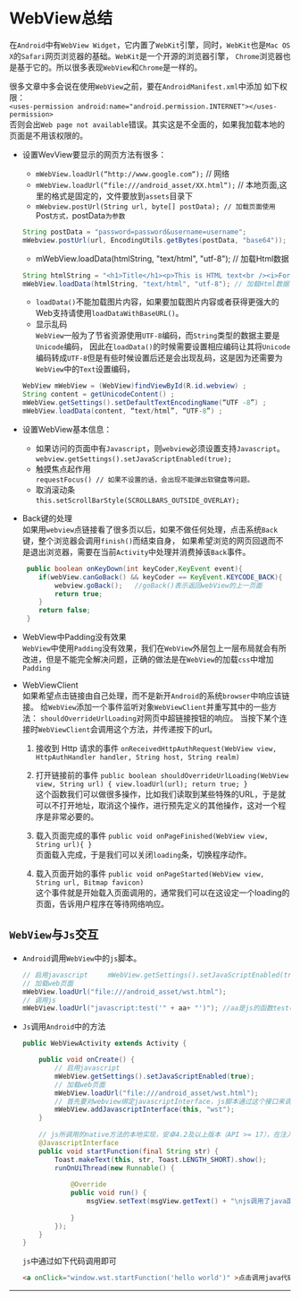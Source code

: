 WebView总结
===
     
在`Android`中有`WebView Widget`，它内置了`WebKit`引擎，同时，`WebKit`也是`Mac OS X`的`Safari`网页浏览器的基础。`WebKit`是一个开源的浏览器引擎，
`Chrome`浏览器也是基于它的。所以很多表现`WebView`和`Chrome`是一样的。          

很多文章中多会说在使用`WebView`之前，要在`AndroidManifest.xml`中添加 如下权限：           
`<uses-permission android:name="android.permission.INTERNET"></uses-permission>`        
否则会出`Web page not available`错误。其实这是不全面的，如果我加载本地的页面是不用该权限的。

- 设置WevView要显示的网页方法有很多：
    - `mWebView.loadUrl(“http://www.google.com“);` // 网络
    - `mWebView.loadUrl(“file:///android_asset/XX.html“);` // 本地页面,这里的格式是固定的，文件要放到`assets`目录下
    - `mWebview.postUrl(String url, byte[] postData); // 加载页面使用`Post`方式，`postData`为参数`

    ```java
	String postData = "password=password&username=username";
	mWebview.postUrl(url, EncodingUtils.getBytes(postData, "base64"));
	```
    - mWebView.loadData(htmlString, "text/html", "utf-8"); // 加载Html数据

    ```java
	String htmlString = "<h1>Title</h1><p>This is HTML text<br /><i>Formatted in italics</i><br />Anothor Line</p>";
	mWebView.loadData(htmlString, "text/html", "utf-8"); // 加载Html数据
	```
	- `loadData()`不能加载图片内容，如果要加载图片内容或者获得更强大的Web支持请使用`loadDataWithBaseURL()`。
	- 显示乱码    
    `WebView`一般为了节省资源使用`UTF-8`编码，而`String`类型的数据主要是`Unicode`编码，
	因此在`loadData()`的时候需要设置相应编码让其将`Unicode`编码转成`UTF-8`但是有些时候设置后还是会出现乱码，这是因为还需要为`WebView`中的`Text`设置编码，

	```java
	WebView mWebView = (WebView)findViewById(R.id.webview) ;
	String content = getUnicodeContent() ;
	mWebView.getSettings().setDefaultTextEncodingName(“UTF -8”) ;
	mWebView.loadData(content, “text/html”, “UTF-8”) ;
	```

- 设置WebView基本信息：        

	- 如果访问的页面中有`Javascript`，则`webview`必须设置支持`Javascript`。     
	    `webview.getSettings().setJavaScriptEnabled(true);  `       
	- 触摸焦点起作用      
	    `requestFocus() // 如果不设置的话，会出现不能弹出软键盘等问题。`     
	- 取消滚动条       
	    `this.setScrollBarStyle(SCROLLBARS_OUTSIDE_OVERLAY);`
		
- Back键的处理     
    如果用`webview`点链接看了很多页以后，如果不做任何处理，点击系统`Back`键，整个浏览器会调用`finish()`而结束自身，
	如果希望浏览的网页回退而不是退出浏览器，需要在当前`Activity`中处理并消费掉该`Back`事件。

	```java
	 public boolean onKeyDown(int keyCoder,KeyEvent event){
		if(webView.canGoBack() && keyCoder == KeyEvent.KEYCODE_BACK){
			webview.goBack();   //goBack()表示返回webView的上一页面
			return true;
		}
		return false;
	 }
	```
	
- WebView中Padding没有效果	       
    `WebView`中使用`Padding`没有效果，我们在`WebView`外层包上一层布局就会有所改进，但是不能完全解决问题，正确的做法是在`WebView`的加载`css`中增加`Padding`
	
- WebViewClient        
    如果希望点击链接由自己处理，而不是新开`Android`的系统`browser`中响应该链接。
	给`WebView`添加一个事件监听对象`WebViewClient`并重写其中的一些方法： `shouldOverrideUrlLoading`对网页中超链接按钮的响应。
	当按下某个连接时`WebViewClient`会调用这个方法，并传递按下的url。
	1. 接收到 Http 请求的事件 
	    `onReceivedHttpAuthRequest(WebView view, HttpAuthHandler handler, String host, String realm) `            
		
	2. 打开链接前的事件
	    `public boolean shouldOverrideUrlLoading(WebView view, String url) { view.loadUrl(url); return true; } `           
	    这个函数我们可以做很多操作，比如我们读取到某些特殊的URL，于是就可以不打开地址，取消这个操作，进行预先定义的其他操作，这对一个程序是非常必要的。
		
	3. 载入页面完成的事件
	    `public void onPageFinished(WebView view, String url){ } `              
	    页面载入完成，于是我们可以关闭`loading`条，切换程序动作。
		
	4. 载入页面开始的事件
	    `public void onPageStarted(WebView view, String url, Bitmap favicon)`              
	    这个事件就是开始载入页面调用的，通常我们可以在这设定一个loading的页面，告诉用户程序在等待网络响应。
	    

`WebView`与`Js`交互
---

- `Android`调用`WebView`中的`js`脚本。

	```java
	// 启用javascript		mWebView.getSettings().setJavaScriptEnabled(true);
	// 加载web页面
	mWebView.loadUrl("file:///android_asset/wst.html");
	// 调用js
	mWebView.loadUrl("javascript:test('" + aa+ "')"); //aa是js的函数test()的参数  
	```

- `Js`调用`Android`中的方法        

	```java
	public WebViewActivity extends Activity {
	
	    public void onCreate() {
	        // 启用javascript	
	        mWebView.getSettings().setJavaScriptEnabled(true);
	        // 加载web页面
	        mWebView.loadUrl("file:///android_asset/wst.html");
	        // 首先要对webview绑定javascriptInterface，js脚本通过这个接口来调用java代码。javascriptInterface实际就是一个普通的java类，里面是我们本地实现的java代码， 将JavascriptInterface传递给webview，并指定别名，这样js脚本就可以通过我们给的这个别名来调用我们的方法,在这里，this是实例化的对象，wst是这个对象在js中的别名
	        mWebView.addJavascriptInterface(this, "wst");
	    }
	    
	    // js所调用的native方法的本地实现，安卓4.2及以上版本（API >= 17），在注入类中为可调用的方法添加@JavascriptInterface注解，无注解的方法不能被调用，这种方式可以防范注入漏洞
	    @JavascriptInterface
	    public void startFunction(final String str) {  
	        Toast.makeText(this, str, Toast.LENGTH_SHORT).show();  
	        runOnUiThread(new Runnable() {  
	    
	            @Override  
	            public void run() {  
	                msgView.setText(msgView.getText() + "\njs调用了java函数传递参数：" + str);  
	    
	            }  
	        });  
	    }  
	}
	```
	
	`js`中通过如下代码调用即可           

	```html
	<a onClick="window.wst.startFunction('hello world')" >点击调用java代码并传递参数</a>  
	```




---
